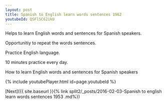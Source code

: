 ```yaml
---
layout: post
title: Spanish to English learn words sentences 1962 
youtubeId: QSFlSC62ikU
---
```

 
 
Helps to learn English words and sentences for Spanish speakers.

Opportunitiy to repeat the words sentences. 

Practice English language. 
 
10 minutes practice every day. 
 
How to learn English words and sentences for Spanish speakers 
 
{% include youtubePlayer.html id=page.youtubeId %}
 
 
[Next]({{ site.baseurl }}{% link  split2/_posts/2016-02-03-Spanish to english learn words sentences 1953 .md%})
 
